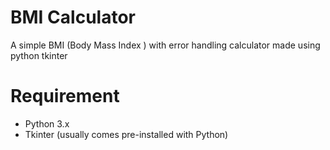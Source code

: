 # BMI Calculator
A simple BMI (Body Mass Index ) with error handling calculator made using python tkinter 

# Requirement 
- Python 3.x
- Tkinter (usually comes pre-installed with Python)
